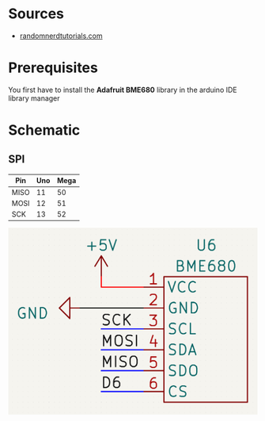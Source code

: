 # Sources

- [randomnerdtutorials.com](https://randomnerdtutorials.com/bme680-sensor-arduino-gas-temperature-humidity-pressure/)

# Prerequisites

You first have to install the **Adafruit BME680** library in the arduino IDE library manager

# Schematic

## SPI

| Pin  | Uno | Mega |
| ---- | --- | ---- |
| MISO | 11  | 50   |
| MOSI | 12  | 51   |
| SCK  | 13  | 52   |

![pinout](images/pinout.png)
